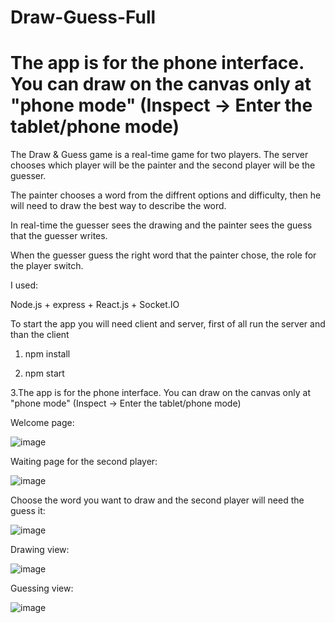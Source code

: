 # Draw-Guess-Full
# The app is for the phone interface. You can draw on the canvas only at "phone mode" (Inspect -> Enter the tablet/phone mode)

The Draw & Guess game is a real-time game for two players. The server chooses which player will be the painter and the second player will be the guesser.

The painter chooses a word from the diffrent options and difficulty, then he will need to draw the best way to describe the word.

In real-time the guesser sees the drawing and the painter sees the guess that the guesser writes.

When the guesser guess the right word that the painter chose, the role for the player switch.

I used:

Node.js + express + React.js + Socket.IO

To start the app you will need client and server, first of all run the server and than the client
1. npm install

2. npm start

3.The app is for the phone interface. You can draw on the canvas only at "phone mode"
(Inspect -> Enter the tablet/phone mode)

Welcome page:

![image](https://user-images.githubusercontent.com/68230416/153002793-74d4a3e0-a0bc-4df3-98a2-34dd14f29c77.png)

Waiting page for the second player:

![image](https://user-images.githubusercontent.com/68230416/153004916-4473ec80-ad87-4a24-b7f3-a4a26e3fcda9.png)

Choose the word you want to draw and the second player will need the guess it:

![image](https://user-images.githubusercontent.com/68230416/153005089-058a1cf0-855b-4093-ba38-c1f55e771087.png)

Drawing view:

![image](https://user-images.githubusercontent.com/68230416/153005361-4a8e338a-fddf-4fc7-b0ba-237266d9d07b.png)

Guessing view:

![image](https://user-images.githubusercontent.com/68230416/153005473-0668b5ca-ab7e-448a-b6a5-854e45450e32.png)
